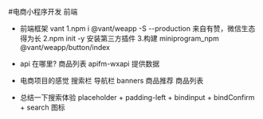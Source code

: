 #电商小程序开发
 前端

- 前端框架 vant 
 1.npm i @vant/weapp -S --production
 来自有赞，微信生态得为长
 2.npm init -y
 安装第三方插件
 3.构建
 miniprogram_npm
 @vant/weapp/button/index

- api 在哪里?
 商品列表
 apifm-wxapi 提供数据 

- 电商项目的感觉
  搜索栏
  导航栏
  banners
  商品推荐
  商品列表

- 总结一下搜索体验
 placeholder + padding-left + bindinput + bindConfirm + search 图标
 
